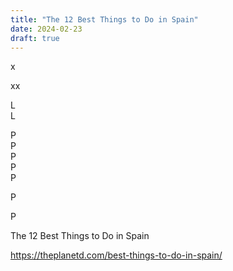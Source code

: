 ```yaml
---
title: "The 12 Best Things to Do in Spain"
date: 2024-02-23
draft: true
---
```


x

<!--more--> xx  
  
L  
L  
  
P  
P  
P  
P  
P  
  
  
  
  
  
  
P  
  
P  
  
The 12 Best Things to Do in Spain  
  
https://theplanetd.com/best-things-to-do-in-spain/

